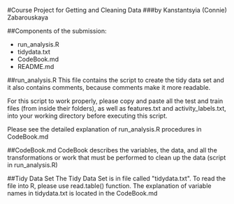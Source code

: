 #Course Project for Getting and Cleaning Data
###by Kanstantsyia (Connie) Zabarouskaya

##Components of the submission:
* run_analysis.R
* tidydata.txt
* CodeBook.md
* README.md

##run_analysis.R
This file contains the script to create the tidy data set
and it also contains comments, because comments make it more readable.

For this script to work properly, please copy and paste all the test and train files (from inside their folders), 
as well as features.txt and activity_labels.txt, into your working directory 
before executing this script.

Please see the detailed explanation of run_analysis.R procedures in CodeBook.md

##CodeBook.md
CodeBook describes the variables, the data, 
and all the transformations or work that must be performed to clean up the data (script in run_analysis.R)

##Tidy Data Set
The Tidy Data Set is in file called "tidydata.txt". 
To read the file into R, please use read.table() function.
The explanation of variable names in tidydata.txt is located in the CodeBook.md

